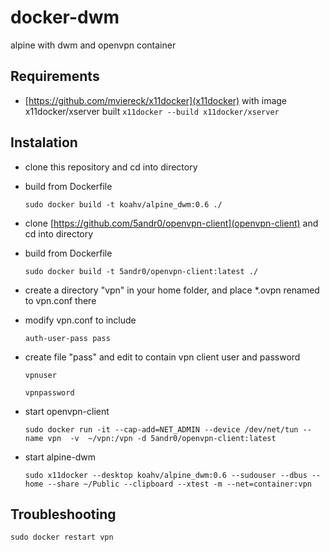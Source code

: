# docker-dwm

alpine with dwm and openvpn container

## Requirements

* [https://github.com/mviereck/x11docker](x11docker) with image x11docker/xserver built
    `x11docker --build x11docker/xserver`

## Instalation

* clone this repository and cd into directory
* build from Dockerfile

    `sudo docker build -t koahv/alpine_dwm:0.6 ./`

* clone [https://github.com/5andr0/openvpn-client](openvpn-client) and cd into directory
* build from Dockerfile
    
    `sudo docker build -t 5andr0/openvpn-client:latest ./`

* create a directory "vpn" in your home folder, and place *.ovpn renamed to vpn.conf there

* modify vpn.conf to include
    
    `auth-user-pass pass`

* create file "pass" and edit to contain vpn client user and password
    
    `vpnuser`

    `vpnpassword`

* start openvpn-client
    
    `sudo docker run -it --cap-add=NET_ADMIN --device /dev/net/tun --name vpn  -v  ~/vpn:/vpn -d 5andr0/openvpn-client:latest`

* start alpine-dwm
    
    `sudo x11docker --desktop koahv/alpine_dwm:0.6 --sudouser --dbus --home --share ~/Public --clipboard --xtest -m --net=container:vpn`

## Troubleshooting

`sudo docker restart vpn`

